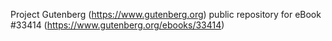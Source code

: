 Project Gutenberg (https://www.gutenberg.org) public repository for eBook #33414 (https://www.gutenberg.org/ebooks/33414)
